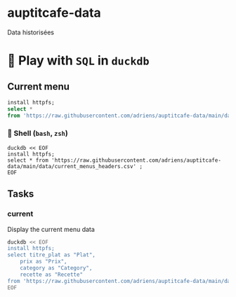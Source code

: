 # auptitcafe-data
Data historisées

# 🦆 Play with `SQL` in `duckdb`

## Current menu

```sql
install httpfs;
select *
from 'https://raw.githubusercontent.com/adriens/auptitcafe-data/main/data/current_menus_headers.csv';

```

###  🐚 Shell (`bash`, `zsh`)

```shell
duckdb << EOF
install httpfs;
select * from 'https://raw.githubusercontent.com/adriens/auptitcafe-data/main/data/current_menus_headers.csv' ;
EOF

```

## Tasks

### current
Display the current menu data

```sh
duckdb << EOF
install httpfs;
select titre_plat as "Plat",
    prix as "Prix",
    category as "Category",
    recette as "Recette"
from 'https://raw.githubusercontent.com/adriens/auptitcafe-data/main/data/current_menus_headers.csv';
EOF
```

